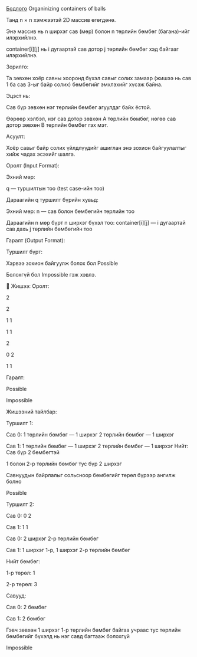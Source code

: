 [Бодлого](https://www.hackerrank.com/challenges/organizing-containers-of-balls/problem?isFullScreen=true) Organinizing containers of balls

Танд n × n хэмжээтэй 2D массив өгөгдөнө.

Энэ массив нь n ширхэг сав (мөр) болон n төрлийн бөмбөг (багана)-ийг илэрхийлнэ.

container[i][j] нь i дугаартай сав дотор j төрлийн бөмбөг хэд байгааг илэрхийлнэ.

Зорилго:

Та зөвхөн хоёр савны хооронд бүхэл савыг солих замаар (жишээ нь сав 1 ба сав 3-ыг байр солих) бөмбөгийг эмхлэхийг хүсэж байна.

Эцэст нь:

Сав бүр зөвхөн нэг төрлийн бөмбөг агуулдаг байх ёстой.

Өөрөөр хэлбэл, нэг сав дотор зөвхөн A төрлийн бөмбөг, нөгөө сав дотор зөвхөн B төрлийн бөмбөг гэх мэт.

Асуулт:

Хоёр савыг байр солих үйлдлүүдийг ашиглан энэ зохион байгуулалтыг хийж чадах эсэхийг шалга.

Оролт (Input Format):

Эхний мөр:

q — туршилтын тоо (test case-ийн тоо)

Дараагийн q туршилт бүрийн хувьд:

Эхний мөр: n — сав болон бөмбөгийн төрлийн тоо

Дараагийн n мөр бүрт n ширхэг бүхэл тоо: container[i][j] — i дугаартай сав дахь j төрлийн бөмбөгийн тоо

Гаралт (Output Format):

Туршилт бүрт:

Хэрвээ зохион байгуулж болох бол Possible

Болохгүй бол Impossible гэж хэвлэ.

🧪 Жишээ:
Оролт:

2

2

1 1

1 1

2

0 2

1 1

Гаралт:

Possible

Impossible

Жишээний тайлбар:

Туршилт 1:

Сав 0: 1 төрлийн бөмбөг — 1 ширхэг
        2 төрлийн бөмбөг — 1 ширхэг

Сав 1: 1 төрлийн бөмбөг — 1 ширхэг
        2 төрлийн бөмбөг — 1 ширхэг
Нийт:
Сав бүр 2 бөмбөгтэй

1 болон 2-р төрлийн бөмбөг тус бүр 2 ширхэг

Савнуудын байрлалыг сольсноор бөмбөгийг төрөл бүрээр ангилж болно

Possible

Туршилт 2:

Сав 0: 0 2  

Сав 1: 1 1

Сав 0: 2 ширхэг 2-р төрлийн бөмбөг

Сав 1: 1 ширхэг 1-р, 1 ширхэг 2-р төрлийн бөмбөг

Нийт бөмбөг:

1-р төрөл: 1

2-р төрөл: 3

Савууд:

Сав 0: 2 бөмбөг

Сав 1: 2 бөмбөг

Гэвч зөвхөн 1 ширхэг 1-р төрлийн бөмбөг байгаа учраас тус төрлийн бөмбөгийг бүхэлд нь нэг савд багтааж болохгүй

Impossible
